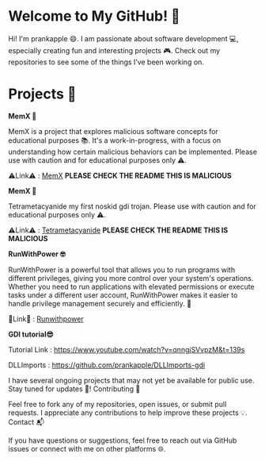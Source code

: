 # Welcome to My GitHub! 👋

Hi! I'm prankapple 😄. I am passionate about software development 💻, especially creating fun and interesting projects 🎮. Check out my repositories to see some of the things I’ve been working on.

# Projects 🚀

**MemX 👾**

MemX is a project that explores malicious software concepts for educational purposes 📚. It's a work-in-progress, with a focus on understanding how certain malicious behaviors can be implemented. Please use with caution and for educational purposes only ⚠️.

⚠️Link⚠️ :  [MemX](https://github.com/prankapple/MemX) **PLEASE CHECK THE README THIS IS MALICIOUS**

**MemX 👾**

Tetrametacyanide my first noskid gdi trojan. Please use with caution and for educational purposes only ⚠️.

⚠️Link⚠️ :  [Tetrametacyanide](https://github.com/prankapple/Tetrametacyanide) **PLEASE CHECK THE README THIS IS MALICIOUS**


**RunWithPower 🤓**

RunWithPower is a powerful tool that allows you to run programs with different privileges, giving you more control over your system's operations. Whether you need to run applications with elevated permissions or execute tasks under a different user account, RunWithPower makes it easier to handle privilege management securely and efficiently. 🔐

🔐Link🔐 : [Runwithpower](https://github.com/prankapple/RunWithPower)

**GDI tutorial😎**

Tutorial Link : https://www.youtube.com/watch?v=qnngjSVvpzM&t=139s

DLLImports : https://github.com/prankapple/DLLImports-gdi

I have several ongoing projects that may not yet be available for public use. Stay tuned for updates 📡!
Contributing 🤝

Feel free to fork any of my repositories, open issues, or submit pull requests. I appreciate any contributions to help improve these projects 💡.
Contact 📬

If you have questions or suggestions, feel free to reach out via GitHub issues or connect with me on other platforms 🌐.
